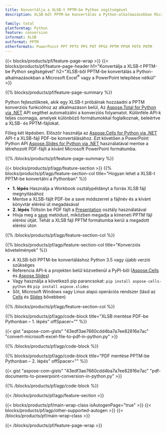 ```yaml
---
title: Konvertálja a XLSB-t PPTM-be Python segítségével
description: XLSB-ből PPTM-be konvertálás a Python-alkalmazásokban Microsoft Office használata nélkül 

family: total
platformtag: Python
feature: conversion
informat: XLSB
outformat: PPTM
otherformats: PowerPoint PPT PPTX PPS POT PPSX PPTM PPSM POTX POTM
---
```

{{< blocks/products/pf/feature-page-wrap >}}
{{< blocks/products/pf/feature-page-header h1="Konvertálja a XLSB-t PPTM-be Python segítségével" h2="XLSB-ből PPTM-be konvertálás a Python-alkalmazásokban a Microsoft Excel<sup>&reg;</sup> vagy a PowerPoint telepítése nélkül" >}}

{{% blocks/products/pf/feature-page-summary %}}

Python fejlesztőknek, akik egy XLSB-t próbálnak hozzáadni a PPTM konverziós funkcióhoz az alkalmazáson belül, Az [Aspose.Total for Python via .NET](https://products.aspose.com/total/python-net/) API segíthet automatizálni a konverziós folyamatot. Különféle API-k teljes csomagja, amelyek különböző formátumokkal foglalkoznak, beleértve a XLSB- és PPTM-fájlokat.

Főleg két lépésben. Először használja az [Aspose.Cells for Python via .NET](https://products.aspose.com/cells/python-net/) API-t a XLSB-fájl PDF-be konvertálásához. Ezt követően a PowerPoint Python API [Aspose.Slides for Python via .NET](https://products.aspose.com/slides/python-net/) használatával mentse a létrehozott PDF-fájlt a kívánt Microsoft PowerPoint formátumba. 

{{% /blocks/products/pf/feature-page-summary %}}

{{< blocks/products/pf/agp/feature-section >}}
{{% blocks/products/pf/agp/feature-section-col title="Hogyan lehet a XLSB-t PPTM-be konvertálni a Pythonban" %}}
- **1. lépés** Használja a Workbook osztálypéldányt a forrás XLSB fájl megnyitásához 
- Mentse a XLSB-fájlt PDF-be a save módszerrel a fájlnév és a kívánt könyvtár elérési út megadásával
-  **2. lépés** Töltsön be PDF fájlt a [Presentation](https://reference.aspose.com/slides/python-net/aspose.slides/presentation/) osztály használatával
-  Hívja meg a [save](https://reference.aspose.com/slides/python-net/aspose.slides/presentation/) metódust, miközben megadja a kimeneti PPTM fájl elérési útját. Tehát a XLSB fájl PPTM formátumba kerül a megadott elérési úton

{{% /blocks/products/pf/agp/feature-section-col %}}

{{% blocks/products/pf/agp/feature-section-col title="Konverziós követelmények" %}}

- A XLSB-ből PPTM-be konvertáláshoz Python 3.5 vagy újabb verzió szükséges
- Referencia API-k a projekten belül közvetlenül a PyPI-ből ([Aspose.Cells](https://pypi.org/project/aspose-cells-python/) és [Aspose.Slides](https://pypi.org/project/Aspose.Slides/))
-  Vagy használja a következő pip parancsokat: ```pip install aspose-cells-python``` és ```pip install aspose.slides```
-  Sőt, Microsoft Windows vagy Linux alapú operációs rendszer (lásd az [Cells](https://docs.aspose.com/cells/python-net/getting-started/#installation) és [Slides](https://docs.aspose.com/slides/python-net/system-requirements/) bővebben)
 

{{% /blocks/products/pf/agp/feature-section-col %}}

{{% blocks/products/pf/agp/code-block title="XLSB mentése PDF-be Pythonban – 1. lépés" offSpacer="" %}}

{{< gist "aspose-com-gists" "43edf3ae7660cdd4ba7a7ee82816e7ac" "convert-microsoft-excel-file-to-pdf-in-python.py" >}}

{{% /blocks/products/pf/agp/code-block %}}

{{% blocks/products/pf/agp/code-block title="PDF mentése PPTM-be Pythonban – 2. lépés" offSpacer="" %}}

{{< gist "aspose-com-gists" "43edf3ae7660cdd4ba7a7ee82816e7ac" "pdf-documents-to-powerpoint-conversion-in-python.py" >}}

{{% /blocks/products/pf/agp/code-block %}}

{{< /blocks/products/pf/agp/feature-section >}}

{{< blocks/products/pf/main-wrap-class isAutogenPage="true" >}}
{{< blocks/products/pf/agp/other-supported-autogen >}}
{{< /blocks/products/pf/main-wrap-class >}}

{{< /blocks/products/pf/feature-page-wrap >}}